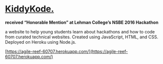 # [KiddyKode.](https://agile-reef-60707.herokuapp.com/)
<strong>received “Honorable Mention” at Lehman College’s NSBE 2016 Hackathon</strong>

a website to help young students learn about hackathons and how to code from curated technical websites. Created using JavaScript, HTML, and CSS. Deployed on Heroku using Node.js.


[https://agile-reef-60707.herokuapp.com/](https://agile-reef-60707.herokuapp.com/)